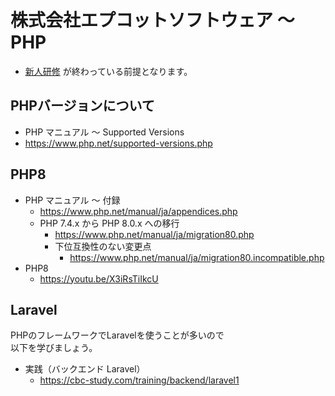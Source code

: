 # 株式会社エプコットソフトウェア ～ PHP

- [新人研修](./training.md) が終わっている前提となります。

## PHPバージョンについて

- PHP マニュアル ～ Supported Versions
- <https://www.php.net/supported-versions.php>

## PHP8

- PHP マニュアル ～ 付録
  - <https://www.php.net/manual/ja/appendices.php>
  - PHP 7.4.x から PHP 8.0.x への移行
    - <https://www.php.net/manual/ja/migration80.php>
    - 下位互換性のない変更点
      - <https://www.php.net/manual/ja/migration80.incompatible.php>
- PHP8
  - <https://youtu.be/X3iRsTiIkcU>

## Laravel

PHPのフレームワークでLaravelを使うことが多いので  
以下を学びましょう。

- 実践（バックエンド Laravel）
  - <https://cbc-study.com/training/backend/laravel1>
